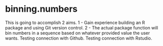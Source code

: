 # binning.numbers
This is going to accomplish 2 aims. 1 - Gain experience building an R package and using Git version control. 2 - The actual package function will bin numbers in a sequence based on whatever provided value the user wants.
Testing connection with Github.
Testing connection with Rstudio.
